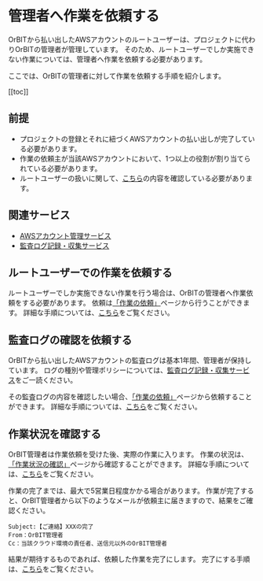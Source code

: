 # 管理者へ作業を依頼する

OrBITから払い出したAWSアカウントのルートユーザーは、プロジェクトに代わりOrBITの管理者が管理しています。
そのため、ルートユーザーでしか実施できない作業については、管理者へ作業を依頼する必要があります。

ここでは、OrBITの管理者に対して作業を依頼する手順を紹介します。

[[toc]]

## 前提
- プロジェクトの登録とそれに紐づくAWSアカウントの払い出しが完了している必要があります。
- 作業の依頼主が当該AWSアカウントにおいて、1つ以上の役割が割り当てられている必要があります。
- ルートユーザーの扱いに関して、[こちら](/guide/aws/service/account-management.html#ルートユーザー)の内容を確認している必要があります。

## 関連サービス
- [AWSアカウント管理サービス](/guide/aws/service/account-management.html)
- [監査ログ記録・収集サービス](/guide/aws/service/audit.html)

## ルートユーザーでの作業を依頼する
ルートユーザーでしか実施できない作業を行う場合は、OrBITの管理者へ作業依頼をする必要があります。
依頼は[「作業の依頼」](/request/create-ticket.html)ページから行うことができます。
詳細な手順については、[こちら](/request/manual/create-ticket.html)をご覧ください。

## 監査ログの確認を依頼する
OrBITから払い出したAWSアカウントの監査ログは基本1年間、管理者が保持しています。
ログの種別や管理ポリシーについては、[監査ログ記録・収集サービス](/guide/aws/service/audit.html)をご一読ください。

その監査ログの内容を確認したい場合、[「作業の依頼」](/request/create-ticket.html)ページから依頼することができます。
詳細な手順については、[こちら](/request/manual/create-ticket.html)をご覧ください。

## 作業状況を確認する
OrBIT管理者は作業依頼を受けた後、実際の作業に入ります。
作業の状況は、[「作業状況の確認」](/request/get-tickets.html)ページから確認することができます。
詳細な手順については、[こちら](/request/manual/get-update-ticket.html)をご覧ください。

作業の完了までは、最大で5営業日程度かかる場合があります。
作業が完了すると、OrBIT管理者から以下のようなメールが依頼主に届きますので、結果をご確認ください。
```
Subject:【ご連絡】XXXの完了
From：OrBIT管理者
Cc：当該クラウド環境の責任者、送信元以外のOrBIT管理者
```

結果が期待するものであれば、依頼した作業を完了にします。
完了にする手順は、[こちら](/request/manual/get-update-ticket.html)をご覧ください。